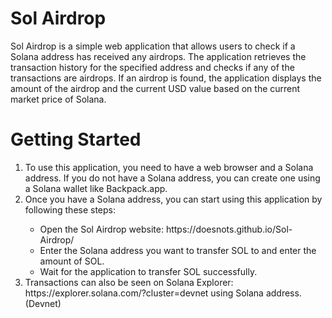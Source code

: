 <h1>Sol Airdrop</h1>
Sol Airdrop is a simple web application that allows users to check if a Solana address has received any airdrops. The application retrieves the transaction history for the specified address and checks if any of the transactions are airdrops. If an airdrop is found, the application displays the amount of the airdrop and the current USD value based on the current market price of Solana.

<h1>Getting Started</h1>
<ol>
<li>To use this application, you need to have a web browser and a Solana address. If you do not have a Solana address, you can create one using a Solana wallet like Backpack.app.</li>

<li>Once you have a Solana address, you can start using this application by following these steps:</li>

<ul>  
  <li>Open the Sol Airdrop website: https://doesnots.github.io/Sol-Airdrop/</li>

  <li>Enter the Solana address you want to transfer SOL to and enter the amount of SOL.</li>

  <li>Wait for the application to transfer SOL successfully.</li>

</ul>  
<li>Transactions can also be seen on Solana Explorer: https://explorer.solana.com/?cluster=devnet using Solana address. (Devnet)</li>  
</ol>  
